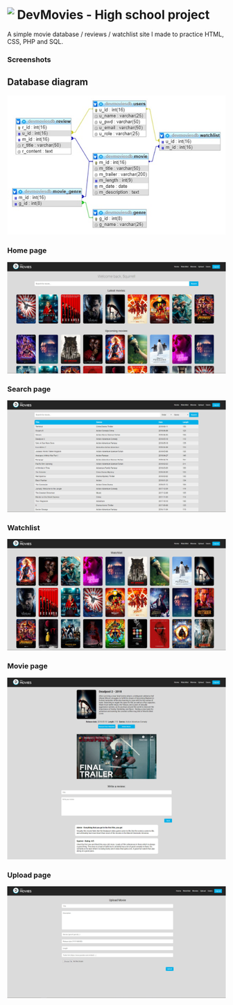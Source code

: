 #  <img align="top" height=40 src="resources/logo.ico"/> DevMovies - High school project 

<p>A simple movie database / reviews / watchlist site I made to practice HTML, CSS, PHP and SQL.</p>

### Screenshots

## Database diagram 
<img src="readme images/sqltable.jpg"/>

### Home page
<img src="readme images/Home.jpg"/>

### Search page
<img src="readme images/Search.jpg"/>

### Watchlist
<img src="readme images/Watchlist.jpg"/>

### Movie page
<img src="readme images/Movie.jpg"/>

### Upload page
<img src="readme images/Upload.jpg"/>

